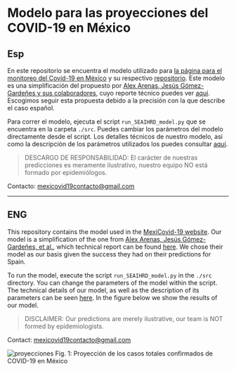 # Modelo para las proyecciones del COVID-19 en México

## Esp
En este repositorio se encuentra el modelo utilizado para [la página para el monitoreo del Covid-19 en México](https://mexicovid19.github.io/Mexico/) y su respectivo [repositorio](https://github.com/mexicovid19/Mexico). Este modelo es una simplificación del propuesto por [Alex Arenas, Jesús Gómez-Gardeñes y sus colaboradores](https://covid-19-risk.github.io/map/), cuyo reporte técnico puedes ver [aquí](https://covid-19-risk.github.io/map/model.pdf). Escogimos seguir esta propuesta debido a la precisión con la que describe el caso español.

Para correr el modelo, ejecuta el script `run_SEAIHRD_model.py` que se encuentra en la carpeta `./src`. Puedes cambiar los parámetros del modelo directamente desde el script. Los detalles técnicos de nuestro modelo, así como la descripción de los parámetros utilizados los puedes consultar [aquí]().

>DESCARGO DE RESPONSABILIDAD: El carácter de nuestras predicciones es meramente ilustrativo, nuestro equipo NO está formado por epidemiólogos.

Contacto:
mexicovid19contacto@gmail.com

<hr>

## ENG
This repository contains the model used in the [MexiCovid-19 website](https://mexicovid19.github.io/Mexico/). Our model is a simplification of the one from [Alex Arenas, Jesús Gómez-Gardeñes, et al.](https://covid-19-risk.github.io/map/), which technical report can be found [here](https://covid-19-risk.github.io/map/model.pdf). We chose their model as our basis given the success they had on their predictions for Spain.

To run the model, execute the script `run_SEAIHRD_model.py` in the `./src` directory. You can change the parameters of the model within the script. The technical details of our model, as well as the description of its parameters can be seen [here](). In the figure below we show the results of our model.

>DISCLAIMER: Our predictions are merely ilustrative, our team is NOT formed by epidemiologists.

Contact:
mexicovid19contacto@gmail.com


![proyecciones](https://github.com/blas-ko/Mexico-modelo/blob/master/media/covid19_mex_proyecciones.png "proyecciones")
Fig. 1: Proyección de los casos totales confirmados de COVID-19 en México
